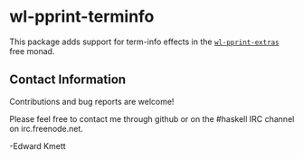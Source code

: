 wl-pprint-terminfo
==================

This package adds support for term-info effects in the [`wl-pprint-extras`](/ekmett/wl-pprint-extras) free monad.

Contact Information
-------------------

Contributions and bug reports are welcome!

Please feel free to contact me through github or on the #haskell IRC channel on irc.freenode.net.

-Edward Kmett
